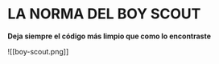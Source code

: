 # LA NORMA DEL BOY SCOUT
**Deja siempre el código más limpio que como lo encontraste**

![[boy-scout.png]]